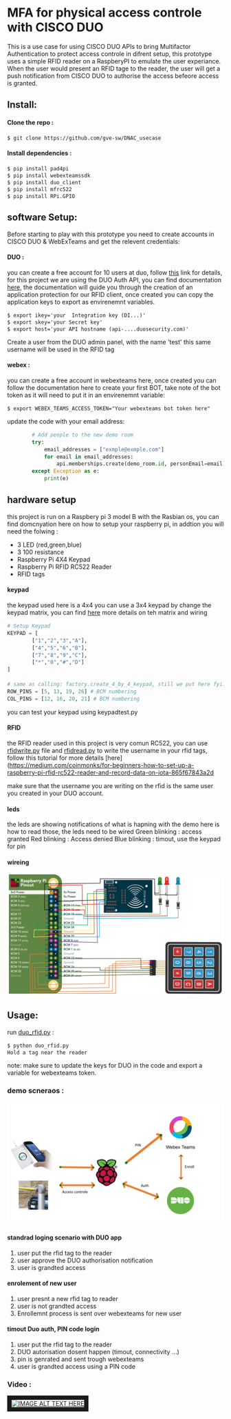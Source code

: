 # MFA for physical access controle with CISCO DUO
This is a use case for using CISCO DUO APIs to bring Multifactor Authentication to protect access controle in difrent setup, this prototype uses a simple RFID reader on a RaspberyPI to emulate the user experiance.
When the user would present an RFID tage to the reader, the user will get a push notification from CISCO DUO to authorise the access befeore access is granted.


## Install:

#### Clone the repo :
```
$ git clone https://github.com/gve-sw/DNAC_usecase
```

#### Install dependencies :

```
$ pip install pad4pi
$ pip install webexteamssdk
$ pip install duo_client
$ pip install mfrc522
$ pip install RPi.GPIO
```

## software Setup:

Before starting to play with this prototype you need to create accounts in CISCO DUO & WebExTeams and get the relevent credentials:
#### DUO  :
you can create a free account for 10 users at duo, follow [this](https://duo.com/pricing/duo-free) link for details, for this project we are using the DUO Auth API, you can find documentation [here](https://duo.com/docs/authapi), the documentation will guide you through the creation of an application protection for our RFID client, once created you can copy the application keys to export as envirenemnt variables.

```
$ export ikey='your  Integration key (DI...)'
$ export skey='your Secret key'
$ export host='your API hostname (api-....duosecurity.com)'
```
Create a user from the DUO admin panel, with the name 'test' this same username will be used in the RFID tag


#### webex :
you can create a free account in webexteams here, once created you can follow the documentation here to create your first BOT, take note of the bot token as it will need to put it in an envirenemnt variable:
```
$ export WEBEX_TEAMS_ACCESS_TOKEN="Your webexteams bot token here"
```
update the code with your email address:
```python
		# Add people to the new demo room
		try:
			email_addresses = ["exmple@exmple.com"]
			for email in email_addresses:
			    api.memberships.create(demo_room.id, personEmail=email)
		except Exception as e:
			print(e)
```

## hardware setup 

this project is run on a Raspbery pi 3 model B with the Rasbian os, you can find domcnyation here on how to setup your raspberry pi, in addtion you will need the folwing :
- 3 LED (red,green,blue)
- 3 100 resistance
- Raspberry Pi 4X4 Keypad
- Raspberry Pi RFID RC522 Reader
- RFID tags

#### keypad 
the keypad used here is a 4x4 you can use a 3x4 keypad by change the keypad matrix, you can find [here](https://learn.adafruit.com/matrix-keypad/python-circuitpython) more details on teh matrix and wiring 
```python
# Setup Keypad
KEYPAD = [
		["1","2","3","A"],
		["4","5","6","B"],
		["7","8","9","C"],
		["*","0","#","D"]
]

# same as calling: factory.create_4_by_4_keypad, still we put here fyi:
ROW_PINS = [5, 13, 19, 26] # BCM numbering
COL_PINS = [12, 16, 20, 21] # BCM numbering
```
you can test your keypad using keypadtest.py

#### RFID 
the RFID reader used in this project is very comun RC522, you can use [rfidwrite.py](./rfidwrite.py) file and [rfidread.py](./rfidread.py)  to write the username in your rfid tags, follow this tutorial for more details [here](https://medium.com/coinmonks/for-beginners-how-to-set-up-a-raspberry-pi-rfid-rc522-reader-and-record-data-on-iota-865f67843a2d 

make sure that the  username you are writing on the rfid is the same user you created in your DUO account.

#### leds 
the leds are showing notifications of what is hapning with the demo here is how to read those, the leds need to be wired 
Green blinking : access granted 
Red blinking : Access denied
Blue blinking : timout, use the keypad for pin


#### wireing

![Wiring photo][wiring]

[wiring]:./wiring.jpg "Wiring photo"


## Usage:

run [duo_rfid.py](./duo_rfid.py) :
```
$ python duo_rfid.py 
Hold a tag near the reader
```
note: make sure to update the keys for DUO in the code and export a variable for webexteams token.

### demo scneraos :
![Diagram flow photo][flow]

[flow]:./flow.jpg "Diagram flow photo"

#### standrad loging scenario with DUO app
1. user put the rfid tag to the reader 
2. user approve the DUO authorisation notification 
3. user is grandted access
#### enrolement of new user
1. user presnt a new rfid tag to reader
2. user is not grandted access
3. Enrollemnt process is sent over webexteams for new user
#### timout Duo auth, PIN code login 
1. user put the rfid tag to the reader 
2. DUO autorisation dosent happen (timout, connectivity ...)
3. pin is genrated and sent trough webexteams
3. user is grandted access using a PIN code

### Video :

<a href="http://www.youtube.com/watch?feature=player_embedded&v=NgMu5lcIi9Y
" target="_blank"><img src="http://img.youtube.com/vi/NgMu5lcIi9Y/0.jpg" 
alt="IMAGE ALT TEXT HERE" width="240" height="180" border="10" /></a>


